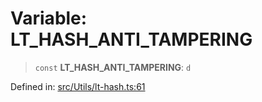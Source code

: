 # Variable: LT\_HASH\_ANTI\_TAMPERING

> `const` **LT\_HASH\_ANTI\_TAMPERING**: `d`

Defined in: [src/Utils/lt-hash.ts:61](https://github.com/Fokusdotid/Baileys/blob/49e815e65b8f4aea31725e09dcf4815734557e39/src/Utils/lt-hash.ts#L61)
